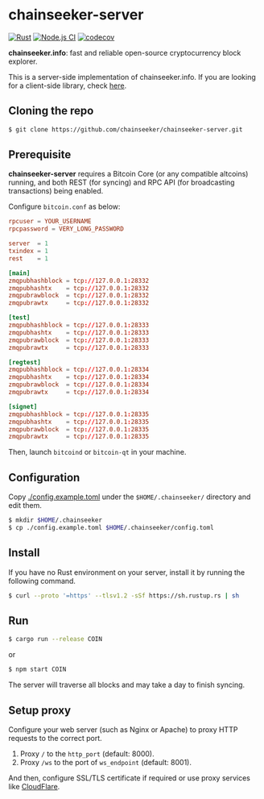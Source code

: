 chainseeker-server
==================

[![Rust](https://github.com/chainseeker/chainseeker-server/actions/workflows/rust.yml/badge.svg)](https://github.com/chainseeker/chainseeker-server/actions/workflows/rust.yml)
[![Node.js CI](https://github.com/chainseeker/chainseeker-server/actions/workflows/node.js.yml/badge.svg)](https://github.com/chainseeker/chainseeker-server/actions/workflows/node.js.yml)
[![codecov](https://codecov.io/gh/chainseeker/chainseeker-server/branch/master/graph/badge.svg?token=MGtM2XKGaD)](https://codecov.io/gh/chainseeker/chainseeker-server)

**chainseeker.info**: fast and reliable open-source cryptocurrency block explorer.

This is a server-side implementation of chainseeker.info.
If you are looking for a client-side library, check [here](https://github.com/chainseeker/chainseeker-client).

Cloning the repo
----------------

```bash
$ git clone https://github.com/chainseeker/chainseeker-server.git
```

Prerequisite
------------

**chainseeker-server** requires a Bitcoin Core (or any compatible altcoins) running,
and both REST (for syncing) and RPC API (for broadcasting transactions) being enabled.

Configure `bitcoin.conf` as below:
```toml:bitcoin.conf
rpcuser = YOUR_USERNAME
rpcpassword = VERY_LONG_PASSWORD

server  = 1
txindex = 1
rest    = 1

[main]
zmqpubhashblock = tcp://127.0.0.1:28332
zmqpubhashtx    = tcp://127.0.0.1:28332
zmqpubrawblock  = tcp://127.0.0.1:28332
zmqpubrawtx     = tcp://127.0.0.1:28332

[test]
zmqpubhashblock = tcp://127.0.0.1:28333
zmqpubhashtx    = tcp://127.0.0.1:28333
zmqpubrawblock  = tcp://127.0.0.1:28333
zmqpubrawtx     = tcp://127.0.0.1:28333

[regtest]
zmqpubhashblock = tcp://127.0.0.1:28334
zmqpubhashtx    = tcp://127.0.0.1:28334
zmqpubrawblock  = tcp://127.0.0.1:28334
zmqpubrawtx     = tcp://127.0.0.1:28334

[signet]
zmqpubhashblock = tcp://127.0.0.1:28335
zmqpubhashtx    = tcp://127.0.0.1:28335
zmqpubrawblock  = tcp://127.0.0.1:28335
zmqpubrawtx     = tcp://127.0.0.1:28335
```

Then, launch `bitcoind` or `bitcoin-qt` in your machine.

Configuration
-------------

Copy [./config.example.toml](./config.example.toml) under the `$HOME/.chainseeker/` directory and edit them.
```bash
$ mkdir $HOME/.chainseeker
$ cp ./config.example.toml $HOME/.chainseeker/config.toml
```

Install
-------

If you have no Rust environment on your server, install it by running the following command.

```bash
$ curl --proto '=https' --tlsv1.2 -sSf https://sh.rustup.rs | sh
```

Run
---

```bash
$ cargo run --release COIN
```

or

```bash
$ npm start COIN
```

The server will traverse all blocks and may take a day to finish syncing.

Setup proxy
-----------

Configure your web server (such as Nginx or Apache) to proxy HTTP requests to the correct port.

1. Proxy `/` to the `http_port` (default: 8000).
1. Proxy `/ws` to the port of `ws_endpoint` (default: 8001).

And then, configure SSL/TLS certificate if required or use proxy services like [CloudFlare](https://www.cloudflare.com/).

